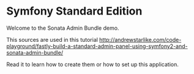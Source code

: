 Symfony Standard Edition
========================

Welcome to the Sonata Admin Bundle demo.

This sources are used in this tutorial http://andrewstarlike.com/code-playground/fastly-build-a-standard-admin-panel-using-symfony2-and-sonata-admin-bundle/

Read it to learn how to create them or how to set up this application.